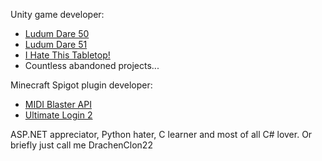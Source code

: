 Unity game developer:
* [Ludum Dare 50](https://ldjam.com/events/ludum-dare/50/pompeii-ludum-dare-50)
* [Ludum Dare 51](https://ldjam.com/events/ludum-dare/51/whats-wrong)
* [I Hate This Tabletop!](https://github.com/DrachenClon22/i-hate-this-tabletop)
* Countless abandoned projects...

Minecraft Spigot plugin developer:
* [MIDI Blaster API](https://github.com/DrachenClon22/midi-blaster-api)
* [Ultimate Login 2](https://github.com/DrachenClon22/ultimate-login-2)

ASP.NET appreciator, Python hater, C learner and most of all C# lover. Or briefly just call me DrachenClon22
